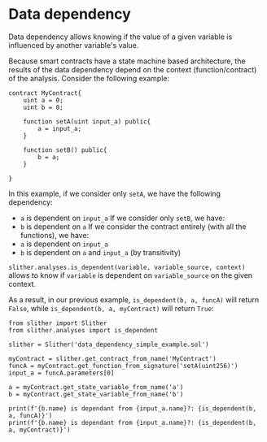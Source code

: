 # Data dependency

Data dependency allows knowing if the value of a given variable is influenced by another variable's value.

Because smart contracts have a state machine based architecture, the results of the data dependency depend on the context (function/contract) of the analysis. Consider the following example:
```solidity
contract MyContract{
    uint a = 0;
    uint b = 0;

    function setA(uint input_a) public{
        a = input_a;
    }

    function setB() public{
        b = a;
    }

}
```

In this example, if we consider only `setA`, we have the following dependency:
- `a` is dependent on `input_a` 
If we consider only `setB`, we have:
- `b` is dependent on `a`
If we consider the contract entirely (with all the functions), we have:
- `a` is dependent on `input_a` 
- `b` is dependent on `a` and `input_a` (by transitivity)

`slither.analyses.is_dependent(variable, variable_source, context)` allows to know if `variable` is dependent on `variable_source` on the given context.

As a result, in our previous example, `is_dependent(b, a, funcA)` will return `False`, while `is_dependent(b, a, myContract)` will return `True`:
```
from slither import Slither
from slither.analyses import is_dependent

slither = Slither('data_dependency_simple_example.sol')

myContract = slither.get_contract_from_name('MyContract')
funcA = myContract.get_function_from_signature('setA(uint256)')
input_a = funcA.parameters[0]

a = myContract.get_state_variable_from_name('a')
b = myContract.get_state_variable_from_name('b')

print(f'{b.name} is dependant from {input_a.name}?: {is_dependent(b, a, funcA)}')
print(f'{b.name} is dependant from {input_a.name}?: {is_dependent(b, a, myContract)}')
```

